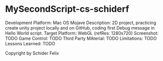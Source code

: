 # MySecondScript-cs-schiderf
Development Platform: Mac OS Mojave
Description: 2D project, practicing create unity project locally and on GitHub, coding first Debug message in Hello World script.
Target Platform: WebGL (refRes: 1280x720)
Screenshot: TODO
Game Control: TODO
Third Party MAterial: TODO
Limitations: TODO
Lessons Learned: TODO

Copyright by Schider Felix
